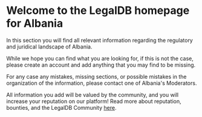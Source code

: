 <!-- TITLE: Albania -->
<!-- SUBTITLE: Welcome to the legalDB home of Albania -->

# Welcome to the LegalDB homepage for Albania

In this section you will find all relevant information regarding the regulatory and juridical landscape of Albania.

While we hope you can find what you are looking for, if this is not the case, please create an account and add anything that you may find to be missing.

For any case any mistakes, missing sections, or possible mistakes in the organization of the information, please contact one of Albania's Moderators.

All information you add will be valued by the community, and you will increase your reputation on our platform! Read more about reputation, bounties, and the LegalDB Community [here](http://legaldb.herokuapp.com/legaldb/community).

